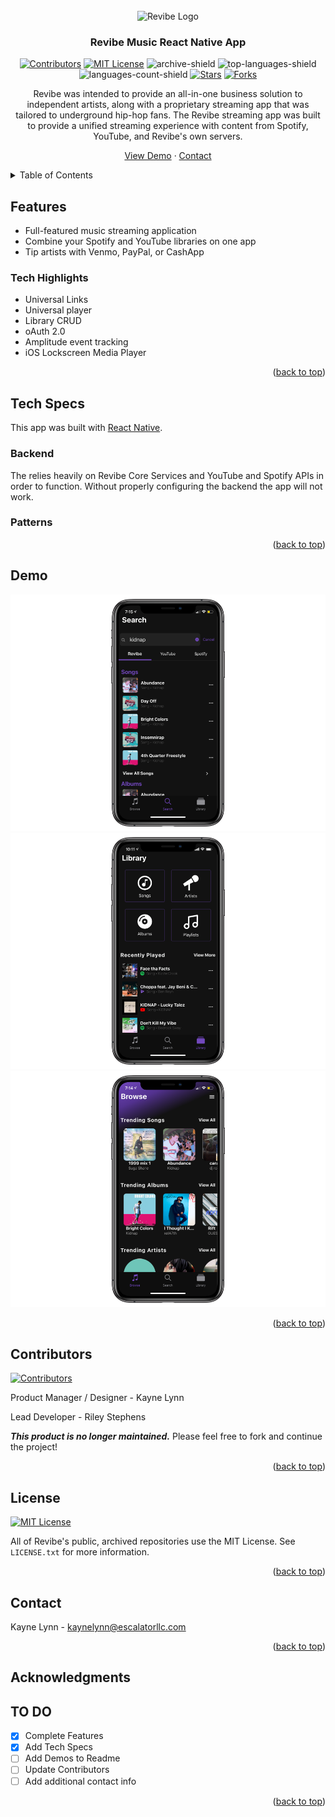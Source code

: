 <div id="top"></div>


<!-- MARKDOWN LINKS & IMAGES -->
<!-- https://www.markdownguide.org/basic-syntax/#reference-style-links -->

<!-- Project URLS-->
[github-url]: https://github.com/Revibe-Music/streaming-app
[repo-path]: Revibe-Music/streaming-app
[logo-path]: https://github.com/Revibe-Music/streaming-app/blob/main/assets/RevibeLogo.png

<!-- Contributors-->
[contributors-shield]: https://img.shields.io/github/contributors/Revibe-Music/streaming-app.svg?style=for-the-badge
[contributors-url]: https://github.com/Revibe-Music/streaming-app/graphs/contributors

<!-- License-->
[license-shield]: https://img.shields.io/github/license/Revibe-Music/streaming-app.svg?style=for-the-badge
[license-url]: https://github.com/Revibe-Music/streaming-app/blob/main/LICENSE.txt

<!-- Build Status-->
[archive-shield]: https://img.shields.io/static/v1?label=status&message=archived&color=red&style=for-the-badge

<!-- Languages-->
[top-languages-shield]: https://img.shields.io/github/languages/top/Revibe-Music/streaming-app.svg?style=for-the-badge
[languages-count-shield]: https://img.shields.io/github/languages/count/Revibe-Music/streaming-app?style=for-the-badge

<!-- Stars-->
[stars-shield]: https://img.shields.io/github/stars/Revibe-Music/streaming-app.svg?style=for-the-badge
[stars-url]: https://github.com/Revibe-Music/streaming-app/stargazers

<!-- Forks-->
[forks-shield]: https://img.shields.io/github/forks/Revibe-Music/streaming-app.svg?style=for-the-badge
[forks-url]: https://github.com/Revibe-Music/streaming-app/network/members


<!-- Social-->
[linkedin-shield]: https://img.shields.io/badge/-LinkedIn-black.svg?style=for-the-badge&logo=linkedin&colorB=555
[linkedin-url]: https://linkedin.com/in/othneildrew





<!-- PROJECT LOGO -->
<br />
<div align="center">
    <img src="https://raw.githubusercontent.com/Revibe-Music/streaming-app/main/assets/RevibeLogo.png" alt="Revibe Logo">

  <h3 align="center">Revibe Music React Native App</h3>
<!-- PROJECT SHIELDS -->
<div align="center">
  
[![Contributors][contributors-shield]][contributors-url] [![MIT License][license-shield]][license-url] ![archive-shield] ![top-languages-shield] ![languages-count-shield]  [![Stars][stars-shield]][stars-url] [![Forks][forks-shield]][forks-url]
</div>
  Revibe was intended to provide an all-in-one business solution to independent artists, along with a proprietary streaming app that was tailored to underground hip-hop fans. The Revibe streaming app was built to provide a unified streaming experience with content from Spotify, YouTube, and Revibe's own servers. 
  <p align="center">
    <a href="https://github.com/othneildrew/Best-README-Template">View Demo</a>
    ·
    <a href="https://github.com/othneildrew/Best-README-Template/issues">Contact</a>
  </p>
</div>



<!-- TABLE OF CONTENTS -->
<details>
  <summary>Table of Contents</summary>

- [Features](#features)
  - [Tech Highlights](#tech-highlights)
- [Tech Specs](#tech-specs)
  - [Backend](#backend)
  - [Patterns](#patterns)
- [Demo](#demo)
- [Contributors](#contributors)
- [License](#license)
- [Contact](#contact)
- [Acknowledgments](#acknowledgments)
- [TO DO](#to-do)
</details>


## Features
- Full-featured music streaming application
- Combine your Spotify and YouTube libraries on one app
- Tip artists with Venmo, PayPal, or CashApp

### Tech Highlights
- Universal Links
- Universal player
- Library CRUD
- oAuth 2.0
- Amplitude event tracking
- iOS Lockscreen Media Player


<p align="right">(<a href="#top">back to top</a>)</p>

## Tech Specs

This app was built with [React Native](https://reactnative.dev/). 

### Backend
The relies heavily on Revibe Core Services and YouTube and Spotify APIs in order to function. Without properly configuring the backend the app will not work.

### Patterns



<p align="right">(<a href="#top">back to top</a>)</p>


<!-- Demos -->
## Demo
![Search Page](/screenshots/Search%20Revibe.png "Search Page") 
![Library Page](/screenshots/Library.png "Library Page")
![Browse Page](/screenshots/Browse.png "Browse Page") 



<p align="right">(<a href="#top">back to top</a>)</p>



<!-- CONTRIBUTING -->
## Contributors
[![Contributors][contributors-shield]][contributors-url] 

Product Manager / Designer - Kayne Lynn

Lead Developer - Riley Stephens


***This product is no longer maintained.*** Please feel free to fork and continue the project!
<p align="right">(<a href="#top">back to top</a>)</p>



<!-- LICENSE -->
## License
[![MIT License][license-shield]][license-url]

All of Revibe's public, archived repositories use the MIT License. See `LICENSE.txt` for more information.

<p align="right">(<a href="#top">back to top</a>)</p>



<!-- CONTACT -->
## Contact

Kayne Lynn - kaynelynn@escalatorllc.com

<p align="right">(<a href="#top">back to top</a>)</p>



<!-- ACKNOWLEDGMENTS -->
## Acknowledgments

## TO DO
- [x] Complete Features
- [x] Add Tech Specs
- [ ] Add Demos to Readme
- [ ] Update Contributors
- [ ] Add additional contact info

<p align="right">(<a href="#top">back to top</a>)</p>

